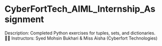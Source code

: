 # CyberFortTech_AIML_Internship_Assignment
Description: Completed Python exercises for tuples, sets, and dictionaries.
👨‍🏫 Instructors: Syed Mohsin Bukhari & Miss Aisha (Cyberfort Technologies)
